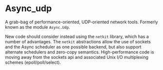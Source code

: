 # Async_udp

A grab-bag of performance-oriented, UDP-oriented network tools.
Formerly known as the module `Async.Udp`.

New code should consider instead using the `netkit` library, which has
a number of advantages.  The `netkit` abstractions allow the use of
sockets and the Async scheduler as one possible backend, but also
support alternate schedulers and zero-copy semantics.
High-performance code is moving away from the sockets api and
associated Unix I/O multiplexing schemes (epoll/poll/select).
